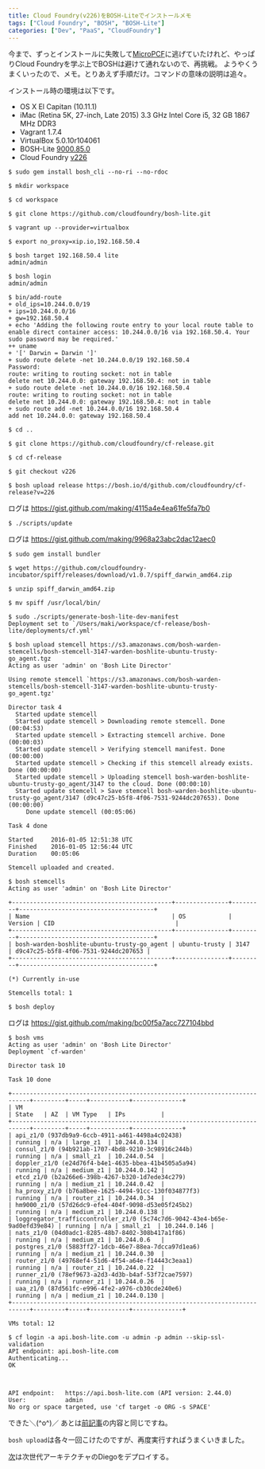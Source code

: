 ```yaml
---
title: Cloud Foundry(v226)をBOSH-Liteでインストールメモ
tags: ["Cloud Foundry", "BOSH", "BOSH-Lite"]
categories: ["Dev", "PaaS", "CloudFoundry"]
---
```


今まで、ずっとインストールに失敗して[MicroPCF](https://blog.ik.am/entries/361)に逃げていたけれど、やっぱりCloud Foundryを学ぶ上でBOSHは避けて通れないので、再挑戦。
ようやくうまくいったので、メモ。とりあえず手順だけ。コマンドの意味の説明は追々。

インストール時の環境は以下です。

* OS X El Capitan (10.11.1)
* iMac (Retina 5K, 27-inch, Late 2015) 3.3 GHz Intel Core i5, 32 GB 1867 MHz DDR3
* Vagrant 1.7.4
* VirtualBox 5.0.10r104061
* BOSH-Lite [9000.85.0](https://github.com/cloudfoundry/bosh-lite/releases/tag/9000.85.0)
* Cloud Foundry [v226](https://github.com/cloudfoundry/cf-release/releases/tag/v226)


``` console
$ sudo gem install bosh_cli --no-ri --no-rdoc
```

``` console
$ mkdir workspace
```

``` console
$ cd workspace
```

``` console
$ git clone https://github.com/cloudfoundry/bosh-lite.git
```

``` console
$ vagrant up --provider=virtualbox
```

``` console
$ export no_proxy=xip.io,192.168.50.4
```

``` console
$ bosh target 192.168.50.4 lite
admin/admin
```

``` console
$ bosh login
admin/admin
```

``` console
$ bin/add-route
+ old_ips=10.244.0.0/19
+ ips=10.244.0.0/16
+ gw=192.168.50.4
+ echo 'Adding the following route entry to your local route table to enable direct container access: 10.244.0.0/16 via 192.168.50.4. Your sudo password may be required.'
++ uname
+ '[' Darwin = Darwin ']'
+ sudo route delete -net 10.244.0.0/19 192.168.50.4
Password:
route: writing to routing socket: not in table
delete net 10.244.0.0: gateway 192.168.50.4: not in table
+ sudo route delete -net 10.244.0.0/16 192.168.50.4
route: writing to routing socket: not in table
delete net 10.244.0.0: gateway 192.168.50.4: not in table
+ sudo route add -net 10.244.0.0/16 192.168.50.4
add net 10.244.0.0: gateway 192.168.50.4
```

``` console
$ cd ..
```

``` console
$ git clone https://github.com/cloudfoundry/cf-release.git
```

``` console
$ cd cf-release
```

``` console
$ git checkout v226
```

``` console
$ bosh upload release https://bosh.io/d/github.com/cloudfoundry/cf-release?v=226
```
ログは https://gist.github.com/making/4115a4e4ea61fe5fa7b0

``` console
$ ./scripts/update 
```
ログは https://gist.github.com/making/9968a23abc2dac12aec0

``` console
$ sudo gem install bundler
```

``` console
$ wget https://github.com/cloudfoundry-incubator/spiff/releases/download/v1.0.7/spiff_darwin_amd64.zip
```

``` console
$ unzip spiff_darwin_amd64.zip
```

``` console
$ mv spiff /usr/local/bin/
```

``` console
$ sudo ./scripts/generate-bosh-lite-dev-manifest 
Deployment set to `/Users/maki/workspace/cf-release/bosh-lite/deployments/cf.yml'
```

``` console
$ bosh upload stemcell https://s3.amazonaws.com/bosh-warden-stemcells/bosh-stemcell-3147-warden-boshlite-ubuntu-trusty-go_agent.tgz
Acting as user 'admin' on 'Bosh Lite Director'

Using remote stemcell `https://s3.amazonaws.com/bosh-warden-stemcells/bosh-stemcell-3147-warden-boshlite-ubuntu-trusty-go_agent.tgz'

Director task 4
  Started update stemcell
  Started update stemcell > Downloading remote stemcell. Done (00:04:53)
  Started update stemcell > Extracting stemcell archive. Done (00:00:03)
  Started update stemcell > Verifying stemcell manifest. Done (00:00:00)
  Started update stemcell > Checking if this stemcell already exists. Done (00:00:00)
  Started update stemcell > Uploading stemcell bosh-warden-boshlite-ubuntu-trusty-go_agent/3147 to the cloud. Done (00:00:10)
  Started update stemcell > Save stemcell bosh-warden-boshlite-ubuntu-trusty-go_agent/3147 (d9c47c25-b5f8-4f06-7531-9244dc207653). Done (00:00:00)
     Done update stemcell (00:05:06)

Task 4 done

Started		2016-01-05 12:51:38 UTC
Finished	2016-01-05 12:56:44 UTC
Duration	00:05:06

Stemcell uploaded and created.
```

``` console
$ bosh stemcells
Acting as user 'admin' on 'Bosh Lite Director'

+---------------------------------------------+---------------+---------+--------------------------------------+
| Name                                        | OS            | Version | CID                                  |
+---------------------------------------------+---------------+---------+--------------------------------------+
| bosh-warden-boshlite-ubuntu-trusty-go_agent | ubuntu-trusty | 3147    | d9c47c25-b5f8-4f06-7531-9244dc207653 |
+---------------------------------------------+---------------+---------+--------------------------------------+

(*) Currently in-use

Stemcells total: 1
```

``` console
$ bosh deploy
```
ログは https://gist.github.com/making/bc00f5a7acc727104bbd

``` console
$ bosh vms
Acting as user 'admin' on 'Bosh Lite Director'
Deployment `cf-warden'

Director task 10

Task 10 done

+---------------------------------------------------------------------------+---------+-----+-----------+--------------+
| VM                                                                        | State   | AZ  | VM Type   | IPs          |
+---------------------------------------------------------------------------+---------+-----+-----------+--------------+
| api_z1/0 (937db9a9-6ccb-4911-a461-4498a4c02438)                           | running | n/a | large_z1  | 10.244.0.134 |
| consul_z1/0 (94b921ab-1707-4bd8-9210-3c98916c244b)                        | running | n/a | small_z1  | 10.244.0.54  |
| doppler_z1/0 (e24d76f4-b4e1-4635-bbea-41b4505a5a94)                       | running | n/a | medium_z1 | 10.244.0.142 |
| etcd_z1/0 (b2a266e6-398b-4267-b320-1d7ede34c279)                          | running | n/a | medium_z1 | 10.244.0.42  |
| ha_proxy_z1/0 (b76a8bee-1625-4494-91cc-130f034877f3)                      | running | n/a | router_z1 | 10.244.0.34  |
| hm9000_z1/0 (57d26dc9-efe4-404f-9098-d53e05f245b2)                        | running | n/a | medium_z1 | 10.244.0.138 |
| loggregator_trafficcontroller_z1/0 (5c74c7d6-9042-43e4-b65e-9ad0efd39e84) | running | n/a | small_z1  | 10.244.0.146 |
| nats_z1/0 (04d0adc1-8285-48b7-8402-308b417a1f86)                          | running | n/a | medium_z1 | 10.244.0.6   |
| postgres_z1/0 (5883ff27-1dcb-46e7-88ea-7dcca97d1ea6)                      | running | n/a | medium_z1 | 10.244.0.30  |
| router_z1/0 (49768ef4-51d6-4f54-a64e-f14443c3eaa1)                        | running | n/a | router_z1 | 10.244.0.22  |
| runner_z1/0 (78ef9673-a2d3-4d3b-b4af-53f72cae7597)                        | running | n/a | runner_z1 | 10.244.0.26  |
| uaa_z1/0 (87d561fc-e996-4fe2-a976-cb30cde240e6)                           | running | n/a | medium_z1 | 10.244.0.130 |
+---------------------------------------------------------------------------+---------+-----+-----------+--------------+

VMs total: 12
```

``` console
$ cf login -a api.bosh-lite.com -u admin -p admin --skip-ssl-validation
API endpoint: api.bosh-lite.com
Authenticating...
OK


                   
API endpoint:   https://api.bosh-lite.com (API version: 2.44.0)   
User:           admin   
No org or space targeted, use 'cf target -o ORG -s SPACE'

```

できた＼(^o^)／
あとは[前記事](https://blog.ik.am/entries/361)の内容と同じですね。


`bosh upload`は各々一回こけたのですが、再度実行すればうまくいきました。

[次](https://blog.ik.am/entries/370)は次世代アーキテクチャのDiegoをデプロイする。
